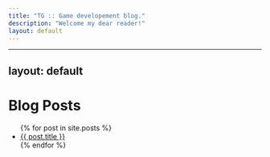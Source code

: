 ```yaml
---
title: "TG :: Game developement blog."
description: "Welcome my dear reader!"
layout: default
---
```


---
layout: default
---

<h1>Blog Posts</h1>
<ul>
  {% for post in site.posts %}
    <li>
      <a href="{{ post.url }}">{{ post.title }}</a>
    </li>
  {% endfor %}
</ul>

<link rel="stylesheet" type="text/css" href="assets/css/style.css">